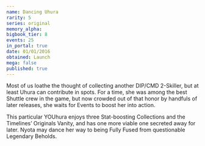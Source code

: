 ```yaml
---
name: Dancing Uhura
rarity: 5
series: original
memory_alpha:
bigbook_tier: 8
events: 25
in_portal: true
date: 01/01/2016
obtained: Launch
mega: false
published: true
---
```


Most of us loathe the thought of collecting another DIP/CMD 2-Skiller, but at least Uhura can contribute in spots. For a time, she was among the best Shuttle crew in the game, but now crowded out of that honor by handfuls of later releases, she waits for Events to boost her into action.

This particular YOUhura enjoys three Stat-boosting Collections and the Timelines’ Originals Vanity, and has one more viable one secreted away for later. Nyota may dance her way to being Fully Fused from questionable Legendary Beholds.
